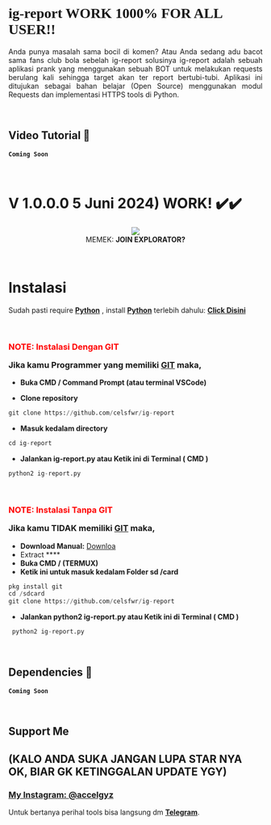 # <a style="font-family:cursive">ig-report WORK 1000% FOR ALL USER!!</a>
<p align="justify">Anda punya masalah sama bocil di komen? Atau Anda sedang adu bacot sama fans club bola sebelah </b>ig-report</b> solusinya </b>ig-report</b> adalah sebuah aplikasi prank yang menggunakan sebuah BOT untuk melakukan requests berulang kali sehingga target akan ter report bertubi-tubi. Aplikasi ini ditujukan sebagai bahan belajar (Open Source) menggunakan modul Requests dan implementasi HTTPS tools di Python.</p>
<br>


## Video Tutorial 🚀
**`Coming Soon`**

<br>


# V 1.0.0.0 **5 Juni 2024**) WORK! ✔️✔️
<p align="center">
    <a>
        <img src="https://telegra.ph/file/2e77aadc097b4bd83e59d.jpg">
    </a><br>
    MEMEK: <b>JOIN EXPLORATOR?</b> 
</p>
<br>

# Instalasi
Sudah pasti require <b>[Python](https://www.python.org/downloads/)</b> , install <b>[Python](https://www.python.org/downloads/)</b> terlebih dahulu: <b>[Click Disini](https://www.python.org/downloads/)</b>

<br>

### <p style="color:red">NOTE: Instalasi Dengan GIT</p> Jika kamu Programmer yang memiliki [GIT](https://git-scm.com/downloads) maka,

- **Buka CMD / Command Prompt (atau terminal VSCode)**

- **Clone repository**
```python
git clone https://github.com/celsfwr/ig-report
```
- **Masuk kedalam directory**
```python
cd ig-report
```
- **Jalankan ig-report.py atau Ketik ini di Terminal ( CMD )**
```python
python2 ig-report.py
```
<br>

### <p style="color:red">NOTE: Instalasi Tanpa GIT</p> Jika kamu **TIDAK** memiliki [GIT](https://git-scm.com/downloads) maka,
- **Download Manual:**
[Downloa ](https://github.com/celsfwr/ig-report) <br>
- Extract ****
- **Buka CMD / (TERMUX)**
- **Ketik ini untuk masuk kedalam Folder sd /card**
```python
pkg install git
cd /sdcard
git clone https://github.com/celsfwr/ig-report
```
- **Jalankan python2 ig-report.py atau Ketik ini di Terminal ( CMD )**
```python
 python2 ig-report.py
```
<br>

## Dependencies 🚀
**`Coming Soon`**
<br>

<br>


## Support Me 
## (KALO ANDA SUKA JANGAN LUPA STAR NYA OK, BIAR GK KETINGGALAN UPDATE YGY)
### [**My Instagram: @accelgyz**](https://www.instagram.com/accelgyz)    
Untuk bertanya perihal tools bisa langsung dm [**Telegram**](https://t.me/AccelGoodBase).
